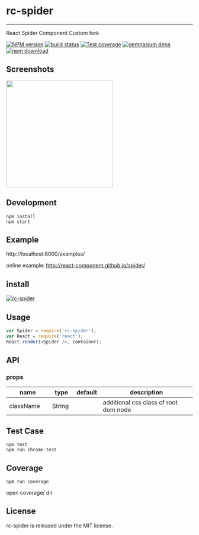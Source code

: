 # rc-spider
---

React Spider Component Custom fork

[![NPM version][npm-image]][npm-url]
[![build status][travis-image]][travis-url]
[![Test coverage][coveralls-image]][coveralls-url]
[![gemnasium deps][gemnasium-image]][gemnasium-url]
[![npm download][download-image]][download-url]

[npm-image]: http://img.shields.io/npm/v/rc-spider.svg?style=flat-square
[npm-url]: http://npmjs.org/package/rc-spider
[travis-image]: https://img.shields.io/travis/react-component/spider.svg?style=flat-square
[travis-url]: https://travis-ci.org/react-component/spider
[coveralls-image]: https://img.shields.io/coveralls/react-component/spider.svg?style=flat-square
[coveralls-url]: https://coveralls.io/r/react-component/spider?branch=master
[gemnasium-image]: http://img.shields.io/gemnasium/react-component/spider.svg?style=flat-square
[gemnasium-url]: https://gemnasium.com/react-component/spider
[node-image]: https://img.shields.io/badge/node.js-%3E=_0.10-green.svg?style=flat-square
[node-url]: http://nodejs.org/download/
[download-image]: https://img.shields.io/npm/dm/rc-spider.svg?style=flat-square
[download-url]: https://npmjs.org/package/rc-spider

## Screenshots

<img src="https://img.alicdn.com/tps/TB1NVsALVXXXXXZaXXXXXXXXXXX-1620-1334.jpg" width="288"/>


## Development

```
npm install
npm start
```

## Example

http://localhost:8000/examples/


online example: http://react-component.github.io/spider/


## install


[![rc-spider](https://nodei.co/npm/rc-spider.png)](https://npmjs.org/package/rc-spider)


## Usage

```js
var Spider = require('rc-spider');
var React = require('react');
React.render(<Spider />, container);
```

## API

### props

<table class="table table-bordered table-striped">
    <thead>
    <tr>
        <th style="width: 100px;">name</th>
        <th style="width: 50px;">type</th>
        <th style="width: 50px;">default</th>
        <th>description</th>
    </tr>
    </thead>
    <tbody>
        <tr>
          <td>className</td>
          <td>String</td>
          <td></td>
          <td>additional css class of root dom node</td>
        </tr>
    </tbody>
</table>


## Test Case

```
npm test
npm run chrome-test
```

## Coverage

```
npm run coverage
```

open coverage/ dir

## License

rc-spider is released under the MIT license.
